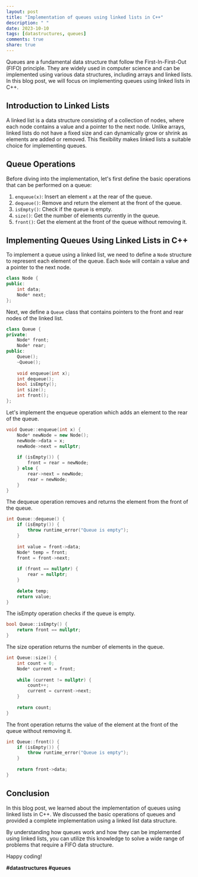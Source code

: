 ```yaml
---
layout: post
title: "Implementation of queues using linked lists in C++"
description: " "
date: 2023-10-10
tags: [datastructures, queues]
comments: true
share: true
---
```


Queues are a fundamental data structure that follow the First-In-First-Out (FIFO) principle. They are widely used in computer science and can be implemented using various data structures, including arrays and linked lists. In this blog post, we will focus on implementing queues using linked lists in C++.

## Introduction to Linked Lists

A linked list is a data structure consisting of a collection of nodes, where each node contains a value and a pointer to the next node. Unlike arrays, linked lists do not have a fixed size and can dynamically grow or shrink as elements are added or removed. This flexibility makes linked lists a suitable choice for implementing queues.

## Queue Operations

Before diving into the implementation, let's first define the basic operations that can be performed on a queue:

1. `enqueue(x)`: Insert an element `x` at the rear of the queue.
2. `dequeue()`: Remove and return the element at the front of the queue.
3. `isEmpty()`: Check if the queue is empty.
4. `size()`: Get the number of elements currently in the queue.
5. `front()`: Get the element at the front of the queue without removing it.

## Implementing Queues Using Linked Lists in C++

To implement a queue using a linked list, we need to define a `Node` structure to represent each element of the queue. Each `Node` will contain a value and a pointer to the next node.

```cpp
class Node {
public:
    int data;
    Node* next;
};
```

Next, we define a `Queue` class that contains pointers to the front and rear nodes of the linked list.

```cpp
class Queue {
private:
    Node* front;
    Node* rear;
public:
    Queue();
    ~Queue();
    
    void enqueue(int x);
    int dequeue();
    bool isEmpty();
    int size();
    int front();
};
```

Let's implement the enqueue operation which adds an element to the rear of the queue.

```cpp
void Queue::enqueue(int x) {
    Node* newNode = new Node();
    newNode->data = x;
    newNode->next = nullptr;
    
    if (isEmpty()) {
        front = rear = newNode;
    } else {
        rear->next = newNode;
        rear = newNode;
    }
}
```

The dequeue operation removes and returns the element from the front of the queue.

```cpp
int Queue::dequeue() {
    if (isEmpty()) {
        throw runtime_error("Queue is empty");
    }
    
    int value = front->data;
    Node* temp = front;
    front = front->next;
    
    if (front == nullptr) {
        rear = nullptr;
    }
    
    delete temp;
    return value;
}
```

The isEmpty operation checks if the queue is empty.

```cpp
bool Queue::isEmpty() {
    return front == nullptr;
}
```

The size operation returns the number of elements in the queue.

```cpp
int Queue::size() {
    int count = 0;
    Node* current = front;
    
    while (current != nullptr) {
        count++;
        current = current->next;
    }
    
    return count;
}
```

The front operation returns the value of the element at the front of the queue without removing it.

```cpp
int Queue::front() {
    if (isEmpty()) {
        throw runtime_error("Queue is empty");
    }
    
    return front->data;
}
```

## Conclusion

In this blog post, we learned about the implementation of queues using linked lists in C++. We discussed the basic operations of queues and provided a complete implementation using a linked list data structure.

By understanding how queues work and how they can be implemented using linked lists, you can utilize this knowledge to solve a wide range of problems that require a FIFO data structure.

Happy coding!

**#datastructures #queues**